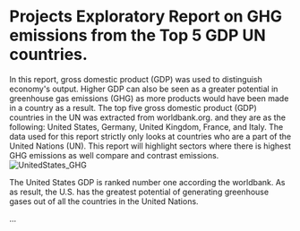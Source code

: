 # Projects Exploratory Report on GHG emissions from the Top 5 GDP UN countries.

  In this report, gross domestic product (GDP) was used to distinguish economy's output. Higher GDP can also be seen as a greater potential in greenhouse gas emissions (GHG) as more products would have been made in a country as a result. The top five gross domestic product (GDP) countries in the UN was extracted from worldbank.org. and they are as the following: United States, Germany, United Kingdom, France, and Italy. The data used for this report strictly only looks at countries who are a part of the United Nations (UN). This report will highlight sectors where there is highest GHG emissions as well compare and contrast emissions. 
![UnitedStates_GHG](https://user-images.githubusercontent.com/42123769/54089123-d865a580-4322-11e9-9288-a897eb792639.png)
  
  The United States GDP is ranked number one according the worldbank. As as result, the U.S. has the greatest potential of generating greenhouse gases out of all the countries in the United Nations. 
  
  ...
